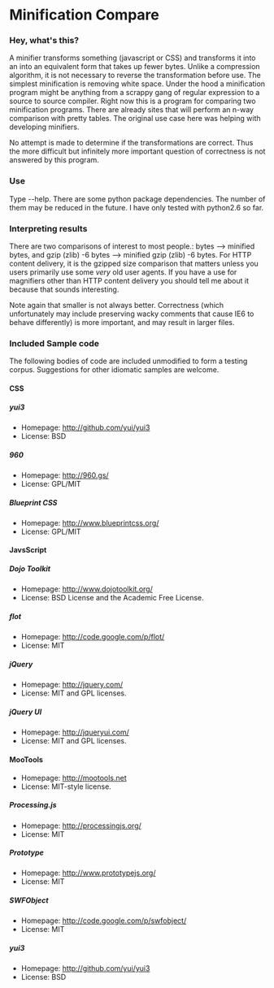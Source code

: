 Minification Compare
==========

### Hey, what's this?

A minifier transforms something (javascript or CSS) and transforms it
into an into an equivalent form that takes up fewer bytes.  Unlike a
compression algorithm, it is not necessary to reverse the
transformation before use.  The simplest minification is removing
white space.  Under the hood a minification program might be anything
from a scrappy gang of regular expression to a source to source
compiler.  Right now this is a program for comparing two minification
programs.  There are already sites that will perform an n-way
comparison with pretty tables.  The original use case here was helping with
developing minifiers.

No attempt is made to determine if the transformations are correct.
Thus the more difficult but infinitely more important question of
correctness is not answered by this program.


### Use

Type --help.  There are some python package
dependencies.  The number of them may be reduced in the future.  I
have only tested with python2.6 so far.

### Interpreting results

There are two comparisons of interest to most people.: bytes -->
minified bytes, and gzip (zlib) -6 bytes --> minified gzip (zlib) -6
bytes. For HTTP content delivery, it is the gzipped size comparison
that matters unless you users primarily use some *very* old user
agents.  If you have a use for magnifiers other than HTTP content
delivery you should tell me about it because that sounds interesting.

Note again that smaller is not always better.  Correctness (which
unfortunately may include preserving wacky comments that cause IE6 to
behave differently) is more important, and may result in larger files.


### Included Sample code
The following bodies of code are included unmodified to form a testing
corpus.  Suggestions for other idiomatic samples are welcome.

#### CSS
##### yui3
 - Homepage: http://github.com/yui/yui3
 - License: BSD

##### 960
 - Homepage: http://960.gs/
 - License: GPL/MIT

##### Blueprint CSS
 - Homepage: http://www.blueprintcss.org/
 - License: GPL/MIT


#### JavsScript

##### Dojo Toolkit
 - Homepage: http://www.dojotoolkit.org/
 - License: BSD License and the Academic Free License.

##### flot
 - Homepage: http://code.google.com/p/flot/
 - License: MIT

##### jQuery
 - Homepage: http://jquery.com/
 - License: MIT and GPL licenses.

##### jQuery UI
 - Homepage: http://jqueryui.com/
 - License: MIT and GPL licenses.

#### MooTools
 - Homepage: http://mootools.net
 - License:  MIT-style license.

##### Processing.js
 - Homepage: http://processingjs.org/
 - License: MIT

##### Prototype
 - Homepage: http://www.prototypejs.org/
 - License: MIT

##### SWFObject
 - Homepage: http://code.google.com/p/swfobject/
 - License: MIT

##### yui3
 - Homepage: http://github.com/yui/yui3
 - License: BSD
